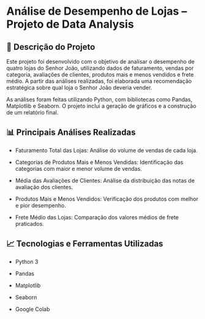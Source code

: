 # Análise de Desempenho de Lojas – Projeto de Data Analysis

## 📖  Descrição do Projeto

Este projeto foi desenvolvido com o objetivo de analisar o desempenho de quatro lojas do Senhor João, utilizando dados de faturamento, vendas por categoria, avaliações de clientes, produtos mais e menos vendidos e frete médio. A partir das análises realizadas, foi elaborada uma recomendação estratégica sobre qual loja o Senhor João deveria vender.

As análises foram feitas utilizando Python, com bibliotecas como Pandas, Matplotlib e Seaborn. O projeto inclui a geração de gráficos e a construção de um relatório final.

## 📊 Principais Análises Realizadas

- Faturamento Total das Lojas: Análise do volume de vendas de cada loja.

- Categorias de Produtos Mais e Menos Vendidas: Identificação das categorias com maior e menor volume de vendas.

- Média das Avaliações de Clientes: Análise da distribuição das notas de avaliação dos clientes.

- Produtos Mais e Menos Vendidos: Verificação dos produtos com melhor e pior desempenho.

- Frete Médio das Lojas: Comparação dos valores médios de frete praticados.

## 📈 Tecnologias e Ferramentas Utilizadas
- Python 3
  
- Pandas

- Matplotlib

- Seaborn

- Google Colab
